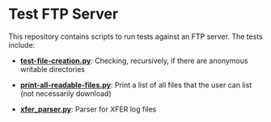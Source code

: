 # Test FTP Server

This repository contains scripts to run tests against an FTP server. The tests include:

- **[test-file-creation.py](https://github.com/kinow/test-ftp-server/blob/master/test-file-creation.py)**: Checking, recursively, if there are anonymous writable directories

- **[print-all-readable-files.py](https://github.com/kinow/test-ftp-server/blob/master/print-all-readable-files.py)**: Print a list of all files that the user can list (not necessarily download)

- **[xfer_parser.py](https://github.com/kinow/test-ftp-server/blob/master/xfer_parser.py)**: Parser for XFER log files
